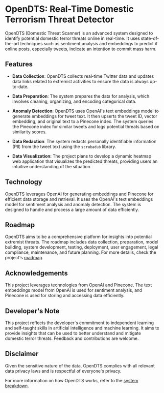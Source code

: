 # OpenDTS: Real-Time Domestic Terrorism Threat Detector

OpenDTS (Domestic Threat Scanner) is an advanced system designed to identify potential domestic terror threats online in real-time. It uses state-of-the-art techniques such as sentiment analysis and embeddings to predict if online posts, especially tweets, indicate an intention to commit mass harm.

## Features

- **Data Collection**: OpenDTS collects real-time Twitter data and updates data links related to extremist activities to ensure the data is always up-to-date.

- **Data Preparation**: The system prepares the data for analysis, which involves cleaning, organizing, and encoding categorical data.

- **Anomaly Detection**: OpenDTS uses OpenAI's text embeddings model to generate embeddings for tweet text. It then upserts the tweet ID, vector embedding, and original text to a Pinecone index. The system queries the Pinecone index for similar tweets and logs potential threats based on similarity scores.

- **Data Redaction**: The system redacts personally identifiable information (PII) from the tweet text using the `scrubadub` library.

- **Data Visualization**: The project plans to develop a dynamic heatmap web application that visualizes the predicted threats, providing users an intuitive understanding of the situation.

## Technology

OpenDTS leverages OpenAI for generating embeddings and Pinecone for efficient data storage and retrieval. It uses the OpenAI's text embeddings model for sentiment analysis and anomaly detection. The system is designed to handle and process a large amount of data efficiently.

## Roadmap

OpenDTS aims to be a comprehensive platform for insights into potential extremist threats. The roadmap includes data collection, preparation, model building, system development, testing, deployment, user engagement, legal compliance, maintenance, and future planning. For more details, check the project's [roadmap](roadmap.md).

## Acknowledgements

This project leverages technologies from OpenAI and Pinecone. The text embeddings model from OpenAI is used for sentiment analysis, and Pinecone is used for storing and accessing data efficiently.

## Developer's Note

This project reflects the developer's commitment to independent learning and self-taught skills in artificial intelligence and machine learning. It aims to provide insights that can be used to better understand and mitigate domestic terror threats. Feedback and contributions are welcome.

## Disclaimer

Given the sensitive nature of the data, OpenDTS complies with all relevant data privacy laws and is respectful of everyone's privacy.

For more information on how OpenDTS works, refer to the [system breakdown](breakdown.md).
